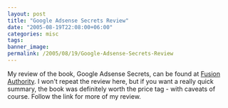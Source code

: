 ```yaml
---
layout: post
title: "Google Adsense Secrets Review"
date: "2005-08-19T22:08:00+06:00"
categories: misc 
tags: 
banner_image: 
permalink: /2005/08/19/Google-Adsense-Secrets-Review
---
```


My review of the book, Google Adsense Secrets, can be found at <a href="http://www.fusionauthority.com/Reviews/Article.cfm/ArticleID:4509">Fusion Authority</a>. I won't repeat the review here, but if you want a really quick summary, the book was definitely worth the price tag - with caveats of course. Follow the link for more of my review.